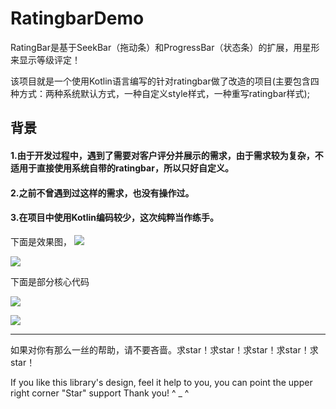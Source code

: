 # RatingbarDemo

RatingBar是基于SeekBar（拖动条）和ProgressBar（状态条）的扩展，用星形来显示等级评定！

该项目就是一个使用Kotlin语言编写的针对ratingbar做了改造的项目(主要包含四种方式：两种系统默认方式，一种自定义style样式，一种重写ratingbar样式);

## 背景
#### 1.由于开发过程中，遇到了需要对客户评分并展示的需求，由于需求较为复杂，不适用于直接使用系统自带的ratingbar，所以只好自定义。

#### 2.之前不曾遇到过这样的需求，也没有操作过。

#### 3.在项目中使用Kotlin编码较少，这次纯粹当作练手。


下面是效果图，
![](001.png)

![](004.png)

下面是部分核心代码

![](002.png)

![](003.png)

-------------------------------------------------------


如果对你有那么一丝的帮助，请不要吝啬。求star！求star！求star！求star！求star！

If you like this library's design, feel it help to you, you can point the upper right corner "Star" support Thank you! ^ _ ^


